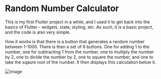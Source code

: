 # Random Number Calculator

This is my first Flutter project in a while, and I used it to get back into the basics of Flutter - widgets, state, styling, etc. As such, it is a basic project, and the code is also very simple.

How it works is that there is a button that generates a random number between 1-1000. There is then a set of 6 buttons. One for adding 1 to the number, one for subtracting 1 from the number, one to multiply the number by 2, one to divide the number by 2, one to square the number, and one to take the sqaure root of the number. It then displays this calculation below it.

![image](https://github.com/ProTechZ/Random-Number-Calculator/assets/96871120/31f0cc0f-a96b-4d65-88bf-4f056c5aaf9a)

